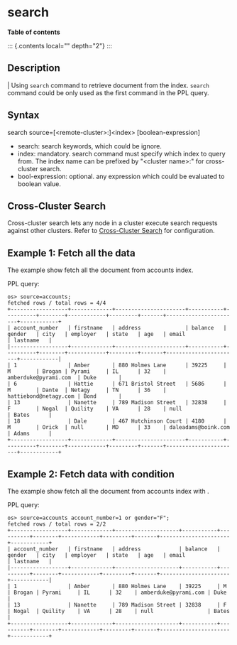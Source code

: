 # search

**Table of contents**

::: {.contents local="" depth="2"}
:::

## Description

| Using `search` command to retrieve document from the index. `search`
  command could be only used as the first command in the PPL query.

## Syntax

search source=\[\<remote-cluster\>:\]\<index\> \[boolean-expression\]

-   search: search keywords, which could be ignore.
-   index: mandatory. search command must specify which index to query
    from. The index name can be prefixed by \"\<cluster name\>:\" for
    cross-cluster search.
-   bool-expression: optional. any expression which could be evaluated
    to boolean value.

## Cross-Cluster Search

Cross-cluster search lets any node in a cluster execute search requests
against other clusters. Refer to [Cross-Cluster
Search](admin/cross_cluster_search.md) for configuration.

## Example 1: Fetch all the data

The example show fetch all the document from accounts index.

PPL query:

    os> source=accounts;
    fetched rows / total rows = 4/4
    +------------------+-------------+----------------------+-----------+----------+--------+------------+---------+-------+-----------------------+------------+
    | account_number   | firstname   | address              | balance   | gender   | city   | employer   | state   | age   | email                 | lastname   |
    |------------------+-------------+----------------------+-----------+----------+--------+------------+---------+-------+-----------------------+------------|
    | 1                | Amber       | 880 Holmes Lane      | 39225     | M        | Brogan | Pyrami     | IL      | 32    | amberduke@pyrami.com  | Duke       |
    | 6                | Hattie      | 671 Bristol Street   | 5686      | M        | Dante  | Netagy     | TN      | 36    | hattiebond@netagy.com | Bond       |
    | 13               | Nanette     | 789 Madison Street   | 32838     | F        | Nogal  | Quility    | VA      | 28    | null                  | Bates      |
    | 18               | Dale        | 467 Hutchinson Court | 4180      | M        | Orick  | null       | MD      | 33    | daleadams@boink.com   | Adams      |
    +------------------+-------------+----------------------+-----------+----------+--------+------------+---------+-------+-----------------------+------------+

## Example 2: Fetch data with condition

The example show fetch all the document from accounts index with .

PPL query:

    os> source=accounts account_number=1 or gender="F";
    fetched rows / total rows = 2/2
    +------------------+-------------+--------------------+-----------+----------+--------+------------+---------+-------+----------------------+------------+
    | account_number   | firstname   | address            | balance   | gender   | city   | employer   | state   | age   | email                | lastname   |
    |------------------+-------------+--------------------+-----------+----------+--------+------------+---------+-------+----------------------+------------|
    | 1                | Amber       | 880 Holmes Lane    | 39225     | M        | Brogan | Pyrami     | IL      | 32    | amberduke@pyrami.com | Duke       |
    | 13               | Nanette     | 789 Madison Street | 32838     | F        | Nogal  | Quility    | VA      | 28    | null                 | Bates      |
    +------------------+-------------+--------------------+-----------+----------+--------+------------+---------+-------+----------------------+------------+
